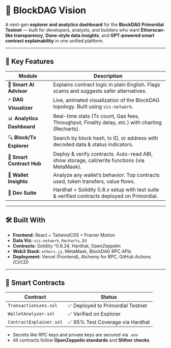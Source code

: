 # 🌌 BlockDAG Vision

A next-gen **explorer and analytics dashboard** for the **BlockDAG Primordial Testnet** — built for developers, analysts, and builders who want **Etherscan-like transparency**, **Dune-style data insights**, and **GPT-powered smart contract explainability** in one unified platform.



---

## 🧩 Key Features

| Module               | Description                                                                                      |
|---------------------|--------------------------------------------------------------------------------------------------|
| 🧠 **Smart AI Advisor**  | Explains contract logic in plain English. Flags scams and suggests safer alternatives.         |
| ⚡ **DAG Visualizer**    | Live, animated visualization of the BlockDAG topology. Built using `vis-network`.             |
| 📊 **Analytics Dashboard** | Real-time stats (Tx count, Gas fees, Throughput, Finality delay, etc.) with charting (Recharts).|
| 🔍 **Block/Tx Explorer** | Search by block hash, tx ID, or address with decoded data & status indicators.                |
| 🧾 **Smart Contract Hub** | Deploy & verify contracts. Auto-read ABI, show storage, call/write functions (via MetaMask).   |
| 👛 **Wallet Insights**   | Analyze any wallet’s behavior: Top contracts used, token transfers, value flows.               |
| 🧪 **Dev Suite**         | Hardhat + Solidity 0.8.x setup with test suite & verified contracts deployed on Primordial.    |

---

## 🛠️ Built With

- **Frontend:** React + TailwindCSS + Framer Motion  
- **Data Viz:** `vis-network`, `Recharts`, `D3`  
- **Contracts:** Solidity ^0.8.24, Hardhat, OpenZeppelin  
- **Web3 Stack:** `ethers.js`, MetaMask, BlockDAG RPC APIs  
- **Deployment:** Vercel (Frontend), Alchemy for RPC, GitHub Actions (CI/CD)

---

## 🔐 Smart Contracts

| Contract          | Status            |
|------------------|-------------------|
| `TransactionLens.sol` | ✅ Deployed to Primordial Testnet |
| `WalletAnalyzer.sol`  | ✅ Verified on Explorer           |
| `ContractExplainer.sol`| ✅ 95% Test Coverage via Hardhat |

- Secrets like RPC keys and private keys are secured via `.env`  
- All contracts follow **OpenZeppelin standards** and **Slither checks**



